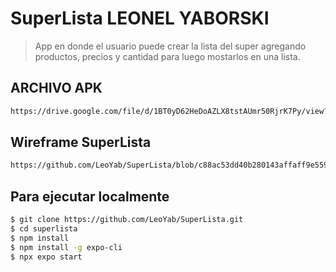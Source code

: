 # SuperLista LEONEL YABORSKI

> App en donde el usuario puede crear la lista del super agregando productos, precios y cantidad para luego mostarlos en una lista.

## ARCHIVO APK
```bash
https://drive.google.com/file/d/1BT0yD62HeDoAZLX8tstAUmr50RjrK7Py/view?usp=share_link
```

## Wireframe SuperLista
```bash
https://github.com/LeoYab/SuperLista/blob/c88ac53dd40b280143affaff9e559f8ef589ebee/Wireframe%20SuperLista%20Leonel%20Yaborski.png
```
## Para ejecutar localmente

```bash
$ git clone https://github.com/LeoYab/SuperLista.git
$ cd superlista
$ npm install
$ npm install -g expo-cli
$ npx expo start
```

